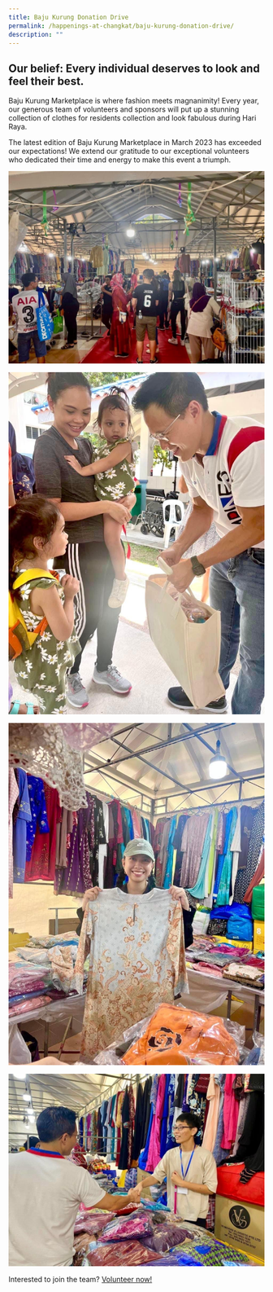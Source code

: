 ```yaml
---
title: Baju Kurung Donation Drive
permalink: /happenings-at-changkat/baju-kurung-donation-drive/
description: ""
---
```

## Our belief: Every individual deserves to look and feel their best. 

Baju Kurung Marketplace is where fashion meets magnanimity! Every year, our generous team of volunteers and sponsors will put up a stunning collection of clothes for residents collection and look fabulous during Hari Raya. 

The latest edition of Baju Kurung Marketplace in March 2023 has exceeded our expectations! We extend our gratitude to our exceptional volunteers who dedicated their time and energy to make this event a triumph. 

![](/images/img-3684.JPG)

![](/images/img-3682.JPG)

![](/images/img-3681.JPG)

![](/images/img-3683.JPG)

Interested to join the team? [Volunteer now!](https://form.gov.sg/63e61a35b1cf750011109bd7)